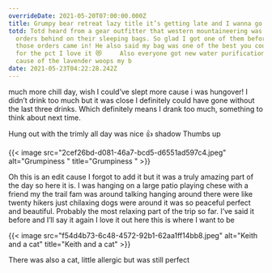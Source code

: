 ```yaml
---
overrideDate: 2021-05-20T07:00:00.000Z
title: Grumpy bear retreat lazy title it’s getting late and I wanna go to bed
totd: Totd heard from a gear outfitter that western mountaineering was 5000
  orders behind on their sleeping bags. So glad I got one of them before all
  those orders came in! He also said my bag was one of the best you could get
  for the pct I love it 😻     Also everyone got new water purification things
  cause of the lavender woops my b
date: 2021-05-23T04:22:28.242Z
---
```

much more chill day, wish I could’ve slept more cause i was hungover! I didn’t drink too much but it was close I definitely could have gone without the last three drinks. Which definitely means I drank too much, something to think about next time.

Hung out with the trimly all day was nice 👍 shadow Thumbs up

{{< image src="2cef26bd-d081-46a7-bcd5-d6551ad597c4.jpeg" alt="Grumpiness " title="Grumpiness " >}}



Oh this is an edit cause I forgot to add it but it was a truly amazing part of the day so here it is. I was hanging on a large patio playing chese with a friend my the trail fam was around talking hanging around there were like twenty hikers just chilaxing dogs were around it was so peaceful perfect and beautiful. Probably the most relaxing part of the trip so far. I’ve said it before and I’ll say it again I love it out here this is where I want to be



{{< image src="f54d4b73-6c48-4572-92b1-62aa1ff14bb8.jpeg" alt="Keith and a cat" title="Keith and a cat" >}}

There was also a cat, little allergic but was still perfect